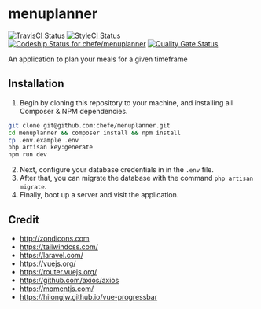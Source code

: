# menuplanner 
[![TravisCI Status](https://travis-ci.org/chefe/menuplanner.svg?branch=master)](https://travis-ci.org/chefe/menuplanner) 
[![StyleCI Status](https://styleci.io/repos/119275915/shield?branch=master&style=flat)](https://styleci.io/repos/119275915)
[![Codeship Status for chefe/menuplanner](https://app.codeship.com/projects/00ecaf40-e808-0135-107c-1aa0b4e9b70e/status?branch=master)](https://app.codeship.com/projects/269621)
[![Quality Gate Status](https://sonarcloud.io/api/project_badges/measure?project=chefe_menuplanner&metric=alert_status)](https://sonarcloud.io/dashboard?id=chefe_menuplanner)

An application to plan your meals for a given timeframe

## Installation
1. Begin by cloning this repository to your machine, and installing all Composer & NPM dependencies.

```bash
git clone git@github.com:chefe/menuplanner.git
cd menuplanner && composer install && npm install
cp .env.example .env
php artisan key:generate
npm run dev
```

2. Next, configure your database credentials in in the `.env` file.  
3. After that, you can migrate the database with the command `php artisan migrate`.
4. Finally, boot up a server and visit the application.  

## Credit
* http://zondicons.com
* https://tailwindcss.com/
* https://laravel.com/
* https://vuejs.org/
* https://router.vuejs.org/
* https://github.com/axios/axios
* https://momentjs.com/
* https://hilongjw.github.io/vue-progressbar
